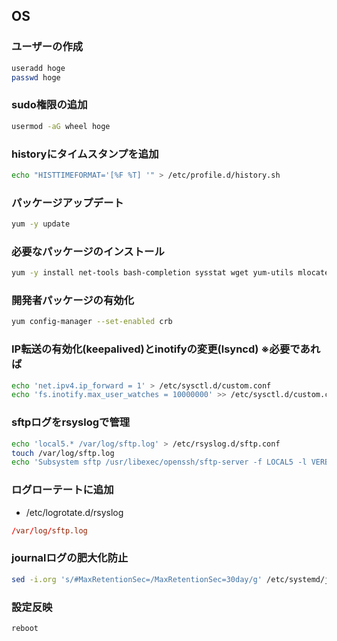 ## OS
### ユーザーの作成  

```bash
useradd hoge
passwd hoge
```

### sudo権限の追加

```bash
usermod -aG wheel hoge
```

### historyにタイムスタンプを追加

```bash
echo "HISTTIMEFORMAT='[%F %T] '" > /etc/profile.d/history.sh
```

### パッケージアップデート

```bash
yum -y update
```

### 必要なパッケージのインストール

```bash
yum -y install net-tools bash-completion sysstat wget yum-utils mlocate lsof
```

### 開発者パッケージの有効化

```bash
yum config-manager --set-enabled crb
```

### IP転送の有効化(keepalived)とinotifyの変更(lsyncd) ※必要であれば

```bash
echo 'net.ipv4.ip_forward = 1' > /etc/sysctl.d/custom.conf
echo 'fs.inotify.max_user_watches = 10000000' >> /etc/sysctl.d/custom.conf
```

### sftpログをrsyslogで管理

```bash
echo 'local5.* /var/log/sftp.log' > /etc/rsyslog.d/sftp.conf
touch /var/log/sftp.log
echo 'Subsystem sftp /usr/libexec/openssh/sftp-server -f LOCAL5 -l VERBOSE -u 002' > /etc/ssh/sshd_config.d/custom.conf
```

### ログローテートに追加

- /etc/logrotate.d/rsyslog

```conf
/var/log/sftp.log
```

### journalログの肥大化防止

```bash
sed -i.org 's/#MaxRetentionSec=/MaxRetentionSec=30day/g' /etc/systemd/journald.conf
```

### 設定反映

```
reboot
```